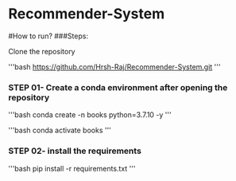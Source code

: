 # Recommender-System

#How to run?
###Steps: 

Clone the repository

'''bash
https://github.com/Hrsh-Raj/Recommender-System.git
'''
### STEP 01- Create a conda environment after opening the repository

'''bash
conda create -n books python=3.7.10 -y
'''

'''bash
conda activate books
'''


### STEP 02- install the requirements
'''bash
pip install -r requirements.txt
'''